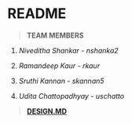 # README

> **TEAM MEMBERS**

 1. *Niveditha Shankar - nshanka2*

 2. *Ramandeep Kaur - rkaur*

 3. *Sruthi Kannan - skannan5*

 4. *Udita Chattopadhyay - uschatto*
 
> [**DESIGN.MD**](https://github.ncsu.edu/csc510-fall2019/CSC510-8/blob/master/Design.md)
